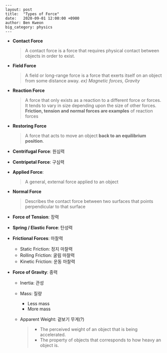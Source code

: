 ```
---
layout: post
title:  "Types of Force"
date:   2020-09-01 12:00:00 +0900
author: Ben Kweon
big_category: physics
---
```

- **Contact Force**

  >  A contact force is a force that requires physical contact between objects in order to exist.

- **Field Force**

  >  A field or long-range force is a force that exerts itself on an object from some distance away. 
  > *ex) Magnetic forces, Gravity* 

- **Reaction Force**

  > A force that only exists as a reaction to a different force or forces. It tends to vary in size depending upon the size of other forces. **Friction, tension and normal forces are examples** of reaction forces

- **Restoring Force**

  > A force that acts to move an object **back to an equilibrium position**.

- **Centrifugal Force**: 원심력

- **Centripetal Force**: 구심력

- **Applied Force**:  

  > A general, external force applied to an object

- **Normal Force**

  > Describes the contact force between two surfaces that points perpendicular to that surface

- **Force of Tension**: 장력

- **Spring / Elastic Force**: 탄성력

- **Frictional Forces**: 마찰력

  - Static Friction: 정지 마찰력
  - Rolling Friction: 굴림 마찰력
  - Kinetic Friction: 운동 마찰력

- **Force of Gravity**: 중력

  - Inertia: 관성

  - Mass: 질량

    - Less mass
    - More mass

  - Apparent Weight: 겉보기 무게(?)

    > * The perceived weight of an object that is being accelerated.
    > * The property of objects that corresponds to how heavy an object is.